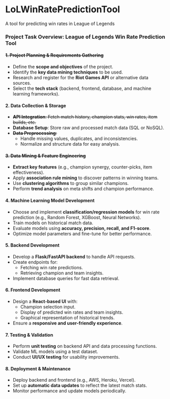 # LoLWinRatePredictionTool

A tool for predicting win rates in League of Legends

### **Project Task Overview: League of Legends Win Rate Prediction Tool**

#### ~~**1\. Project Planning & Requirements Gathering**~~

-   Define the **scope and objectives** of the project.
-   Identify the **key data mining techniques** to be used.
-   Research and register for the **Riot Games API** or alternative data sources.
-   Select the **tech stack** (backend, frontend, database, and machine learning frameworks).

#### **2\. Data Collection & Storage**

-   ~~**API Integration**: Fetch match history, champion stats, win rates, item builds, etc.~~
-   **Database Setup**: Store raw and processed match data (SQL or NoSQL).
-   ~~**Data Preprocessing**:~~
    -   Handle missing values, duplicates, and inconsistencies.
    -   Normalize and structure data for easy analysis.

#### ~~**3\. Data Mining & Feature Engineering**~~

-   **Extract key features** (e.g., champion synergy, counter-picks, item effectiveness).
-   Apply **association rule mining** to discover patterns in winning teams.
-   Use **clustering algorithms** to group similar champions.
-   Perform **trend analysis** on meta shifts and champion performance.

#### **4\. Machine Learning Model Development**

-   Choose and implement **classification/regression models** for win rate prediction (e.g., Random Forest, XGBoost, Neural Networks).
-   Train models on historical match data.
-   Evaluate models using **accuracy, precision, recall, and F1-score**.
-   Optimize model parameters and fine-tune for better performance.

#### **5\. Backend Development**

-   Develop a **Flask/FastAPI backend** to handle API requests.
-   Create endpoints for:
    -   Fetching win rate predictions.
    -   Retrieving champion and team insights.
-   Implement database queries for fast data retrieval.

#### **6\. Frontend Development**

-   Design a **React-based UI** with:
    -   Champion selection input.
    -   Display of predicted win rates and team insights.
    -   Graphical representation of historical trends.
-   Ensure a **responsive and user-friendly experience**.

#### **7\. Testing & Validation**

-   Perform **unit testing** on backend API and data processing functions.
-   Validate ML models using a test dataset.
-   Conduct **UI/UX testing** for usability improvements.

#### **8\. Deployment & Maintenance**

-   Deploy backend and frontend (e.g., AWS, Heroku, Vercel).
-   Set up **automatic data updates** to reflect the latest match stats.
-   Monitor performance and update models periodically.
